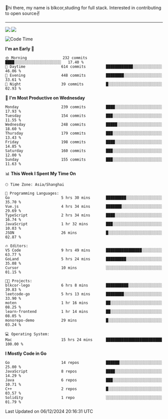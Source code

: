 👋hi there, my name is blkcor,studing for full stack.
Interested in contributing to open source✌️

<hr/>

![](https://github-readme-stats.vercel.app/api?username=blkcor)
<a href="https://github.com/blkcor/github-readme-stats">
    <img align="left" src="https://github-readme-stats.vercel.app/api/top-langs/?username=blkcor&hide=jupyter%20notebook,shaderlab,tex,c%23&langs_count=9" />
</a>


<!--START_SECTION:waka-->
![Code Time](http://img.shields.io/badge/Code%20Time-1%2C470%20hrs%2031%20mins-blue)

**I'm an Early 🐤** 

```text
🌞 Morning                232 commits         ████░░░░░░░░░░░░░░░░░░░░░   17.40 % 
🌆 Daytime                614 commits         ████████████░░░░░░░░░░░░░   46.06 % 
🌃 Evening                448 commits         ████████░░░░░░░░░░░░░░░░░   33.61 % 
🌙 Night                  39 commits          █░░░░░░░░░░░░░░░░░░░░░░░░   02.93 % 
```
📅 **I'm Most Productive on Wednesday** 

```text
Monday                   239 commits         ████░░░░░░░░░░░░░░░░░░░░░   17.93 % 
Tuesday                  154 commits         ███░░░░░░░░░░░░░░░░░░░░░░   11.55 % 
Wednesday                248 commits         █████░░░░░░░░░░░░░░░░░░░░   18.60 % 
Thursday                 179 commits         ███░░░░░░░░░░░░░░░░░░░░░░   13.43 % 
Friday                   198 commits         ████░░░░░░░░░░░░░░░░░░░░░   14.85 % 
Saturday                 160 commits         ███░░░░░░░░░░░░░░░░░░░░░░   12.00 % 
Sunday                   155 commits         ███░░░░░░░░░░░░░░░░░░░░░░   11.63 % 
```


📊 **This Week I Spent My Time On** 

```text
🕑︎ Time Zone: Asia/Shanghai

💬 Programming Languages: 
Go                       5 hrs 30 mins       █████████░░░░░░░░░░░░░░░░   35.70 % 
Vue.js                   4 hrs 34 mins       ███████░░░░░░░░░░░░░░░░░░   29.69 % 
TypeScript               2 hrs 34 mins       ████░░░░░░░░░░░░░░░░░░░░░   16.74 % 
JavaScript               1 hr 32 mins        ███░░░░░░░░░░░░░░░░░░░░░░   10.03 % 
JSON                     26 mins             █░░░░░░░░░░░░░░░░░░░░░░░░   02.87 % 

🔥 Editors: 
VS Code                  9 hrs 49 mins       ████████████████░░░░░░░░░   63.77 % 
GoLand                   5 hrs 24 mins       █████████░░░░░░░░░░░░░░░░   35.08 % 
Cursor                   10 mins             ░░░░░░░░░░░░░░░░░░░░░░░░░   01.15 % 

🐱‍💻 Projects: 
blkcor-lego              6 hrs 8 mins        ██████████░░░░░░░░░░░░░░░   39.83 % 
leetcode-go              5 hrs 13 mins       ████████░░░░░░░░░░░░░░░░░   33.90 % 
moten                    1 hr 16 mins        ██░░░░░░░░░░░░░░░░░░░░░░░   08.25 % 
learn-frontend           1 hr 14 mins        ██░░░░░░░░░░░░░░░░░░░░░░░   08.05 % 
monorepo-demo            29 mins             █░░░░░░░░░░░░░░░░░░░░░░░░   03.24 % 

💻 Operating System: 
Mac                      15 hrs 24 mins      █████████████████████████   100.00 % 
```

**I Mostly Code in Go** 

```text
Go                       14 repos            ██████░░░░░░░░░░░░░░░░░░░   25.00 % 
JavaScript               8 repos             ████░░░░░░░░░░░░░░░░░░░░░   14.29 % 
Java                     6 repos             ███░░░░░░░░░░░░░░░░░░░░░░   10.71 % 
C++                      2 repos             █░░░░░░░░░░░░░░░░░░░░░░░░   03.57 % 
Solidity                 1 repo              ░░░░░░░░░░░░░░░░░░░░░░░░░   01.79 % 
```




 Last Updated on 06/12/2024 20:16:31 UTC
<!--END_SECTION:waka-->


